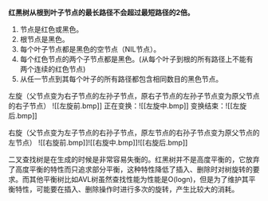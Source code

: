 **红黑树从根到叶子节点的最长路径不会超过最短路径的2倍。**
1. 节点是红色或黑色。
2. 根节点是黑色。
3. 每个叶子节点都是黑色的空节点（NIL节点）。
4. 每个红色节点的两个子节点都是黑色。(从每个叶子到根的所有路径上不能有两个连续的红色节点)
5. 从任一节点到其每个叶子的所有路径都包含相同数目的黑色节点。

左旋（父节点变为右子节点的左孙子节点，原右子节点的左孙子节点变为原父节点的右子节点）
![[左旋前.bmp]]
正在变换：![[左旋中.bmp]]
变换结束：![[左旋后.bmp]]


右旋（父节点变为左子节点的右孙子节点，原左节点的右孙子节点变为原父节点的左节点）
![[右旋前.bmp]]![[右旋中.bmp]]![[右旋后.bmp]]

二叉查找树是在生成的时候是非常容易失衡的。红黑树并不是高度平衡的，它放弃了高度平衡的特性而只追求部分平衡，这种特性降低了插入、删除时对树旋转的要求。而其他平衡树比如AVL树虽然查找性能为性能是O(logn)，但是为了维护其平衡特性，可能要在插入、删除操作时进行多次的旋转，产生比较大的消耗。
